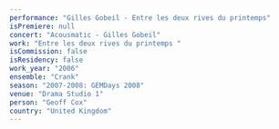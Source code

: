 ```yaml
---
performance: "Gilles Gobeil - Entre les deux rives du printemps"
isPremiere: null
concert: "Acousmatic - Gilles Gobeil"
work: "Entre les deux rives du printemps "
isCommission: false
isResidency: false
work_year: "2006"
ensemble: "Crank"
season: "2007-2008: GEMDays 2008"
venue: "Drama Studio 1"
person: "Geoff Cox"
country: "United Kingdom"
---
```


